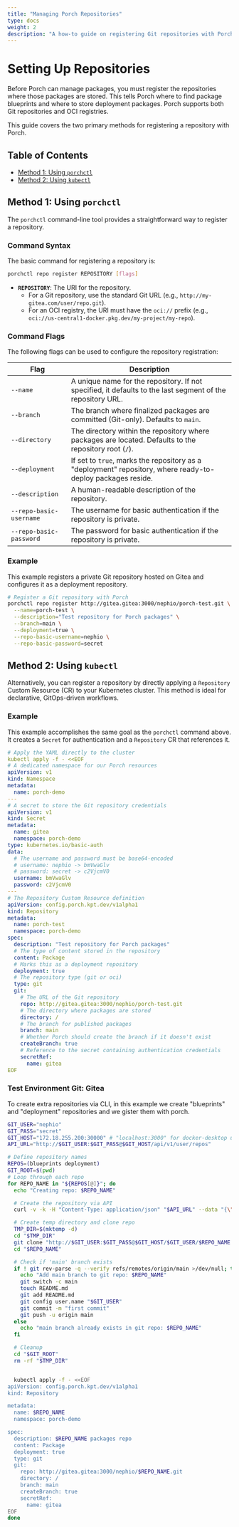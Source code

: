 ```yaml
---
title: "Managing Porch Repositories"
type: docs
weight: 2
description: "A how-to guide on registering Git repositories with Porch"
---
```


# Setting Up Repositories

Before Porch can manage packages, you must register the repositories where those packages are stored. This tells Porch where to find package blueprints and where to store deployment packages. Porch supports both Git repositories and OCI registries.

This guide covers the two primary methods for registering a repository with Porch.

## Table of Contents

- [Method 1: Using `porchctl`](#method-1-using-porchctl)
- [Method 2: Using `kubectl`](#method-2-using-kubectl)

## Method 1: Using `porchctl`

The `porchctl` command-line tool provides a straightforward way to register a repository.

### Command Syntax

The basic command for registering a repository is:

```bash
porchctl repo register REPOSITORY [flags]
```

*   **`REPOSITORY`**: The URI for the repository.
    *   For a Git repository, use the standard Git URL (e.g., `http://my-gitea.com/user/repo.git`).
    *   For an OCI registry, the URI must have the `oci://` prefix (e.g., `oci://us-central1-docker.pkg.dev/my-project/my-repo`).

### Command Flags

The following flags can be used to configure the repository registration:

| Flag                    | Description                                                                                                |
| ----------------------- | ---------------------------------------------------------------------------------------------------------- |
| `--name`                | A unique name for the repository. If not specified, it defaults to the last segment of the repository URL.   |
| `--branch`              | The branch where finalized packages are committed (Git-only). Defaults to `main`.                            |
| `--directory`           | The directory within the repository where packages are located. Defaults to the repository root (`/`).       |
| `--deployment`          | If set to `true`, marks the repository as a "deployment" repository, where ready-to-deploy packages reside. |
| `--description`         | A human-readable description of the repository.                                                            |
| `--repo-basic-username` | The username for basic authentication if the repository is private.                                        |
| `--repo-basic-password` | The password for basic authentication if the repository is private.                                        |

### Example

This example registers a private Git repository hosted on Gitea and configures it as a deployment repository.

```bash
# Register a Git repository with Porch
porchctl repo register http://gitea.gitea:3000/nephio/porch-test.git \
  --name=porch-test \
  --description="Test repository for Porch packages" \
  --branch=main \
  --deployment=true \
  --repo-basic-username=nephio \
  --repo-basic-password=secret
```

## Method 2: Using `kubectl`

Alternatively, you can register a repository by directly applying a `Repository` Custom Resource (CR) to your Kubernetes cluster. This method is ideal for declarative, GitOps-driven workflows.

### Example

This example accomplishes the same goal as the `porchctl` command above. It creates a `Secret` for authentication and a `Repository` CR that references it.

```yaml
# Apply the YAML directly to the cluster
kubectl apply -f - <<EOF
# A dedicated namespace for our Porch resources
apiVersion: v1
kind: Namespace
metadata:
  name: porch-demo
---
# A secret to store the Git repository credentials
apiVersion: v1
kind: Secret
metadata:
  name: gitea
  namespace: porch-demo
type: kubernetes.io/basic-auth
data:
  # The username and password must be base64-encoded
  # username: nephio -> bmVwaGlv
  # password: secret -> c2VjcmV0
  username: bmVwaGlv
  password: c2VjcmV0
---
# The Repository Custom Resource definition
apiVersion: config.porch.kpt.dev/v1alpha1
kind: Repository
metadata:
  name: porch-test
  namespace: porch-demo
spec:
  description: "Test repository for Porch packages"
  # The type of content stored in the repository
  content: Package
  # Marks this as a deployment repository
  deployment: true
  # The repository type (git or oci)
  type: git
  git:
    # The URL of the Git repository
    repo: http://gitea.gitea:3000/nephio/porch-test.git
    # The directory where packages are stored
    directory: /
    # The branch for published packages
    branch: main
    # Whether Porch should create the branch if it doesn't exist
    createBranch: true
    # Reference to the secret containing authentication credentials
    secretRef:
      name: gitea
EOF
```

### Test Environment Git: Gitea

To create extra repositories via CLI, in this example we create "blueprints" and "deployment" repositories and we gister them with porch.

```bash
GIT_USER="nephio"
GIT_PASS="secret"
GIT_HOST="172.18.255.200:30000" # "localhost:3000" for docker-desktop users in WSL
API_URL="http://$GIT_USER:$GIT_PASS@$GIT_HOST/api/v1/user/repos"

# Define repository names
REPOS=(blueprints deployment)
GIT_ROOT=$(pwd)
# Loop through each repo
for REPO_NAME in "${REPOS[@]}"; do
  echo "Creating repo: $REPO_NAME"

  # Create the repository via API
  curl -v -k -H "Content-Type: application/json" "$API_URL" --data "{\"name\":\"$REPO_NAME\"}"

  # Create temp directory and clone repo
  TMP_DIR=$(mktemp -d)
  cd "$TMP_DIR"
  git clone "http://$GIT_USER:$GIT_PASS@$GIT_HOST/$GIT_USER/$REPO_NAME.git"
  cd "$REPO_NAME"

  # Check if 'main' branch exists
  if ! git rev-parse -q --verify refs/remotes/origin/main >/dev/null; then
    echo "Add main branch to git repo: $REPO_NAME"
    git switch -c main
    touch README.md
    git add README.md
    git config user.name "$GIT_USER"
    git commit -m "first commit"
    git push -u origin main
  else
    echo "main branch already exists in git repo: $REPO_NAME"
  fi

  # Cleanup
  cd "$GIT_ROOT"
  rm -rf "$TMP_DIR"


  kubectl apply -f - <<EOF
apiVersion: config.porch.kpt.dev/v1alpha1
kind: Repository

metadata:
  name: $REPO_NAME
  namespace: porch-demo

spec:
  description: $REPO_NAME packages repo
  content: Package
  deployment: true
  type: git
  git:
    repo: http://gitea.gitea:3000/nephio/$REPO_NAME.git
    directory: /
    branch: main
    createBranch: true
    secretRef:
      name: gitea
EOF
done
```
